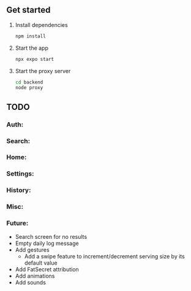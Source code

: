 ## Get started

1. Install dependencies

   ```bash
   npm install
   ```

2. Start the app

   ```bash
   npx expo start
   ```

3. Start the proxy server
   ```bash
   cd backend
   node proxy
   ```


## TODO
### Auth:

### Search:

### Home:

### Settings:

### History:

### Misc:

### Future:
- Search screen for no results
- Empty daily log message
- Add gestures
   - Add a swipe feature to increment/decrement serving size by its default value
- Add FatSecret attribution
- Add animations
- Add sounds